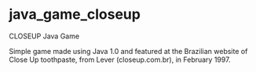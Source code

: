 # java_game_closeup
CLOSEUP Java Game

Simple game made using Java 1.0 and featured at the Brazilian website of Close Up toothpaste, from Lever (closeup.com.br), in February 1997.
